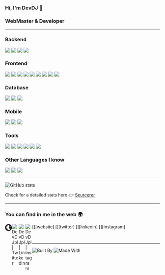 ### Hi, I'm DevDJ 👋
### WebMaster & Developer


---

<div>

### Backend

<img src="https://img.shields.io/badge/-php-0079fe?style=flat&logo=PHP&logoColor=white">
<img src="https://img.shields.io/badge/-Node.js-3C873A?style=flat&logo=Node.js&logoColor=white">
<img src="https://img.shields.io/badge/-Express.js-787878?style=flat&logo=Express.js&logoColor=white">
<img src="https://img.shields.io/badge/-Progressive Web Apps-5A0FC8?style=flat">

### Frontend

<img src="https://img.shields.io/badge/-HTML5-E34F26?style=flat&logo=html5&logoColor=white">
<img src="https://img.shields.io/badge/-CSS3-1572B6?style=flat&logo=css3&logoColor=white">
<img src="https://img.shields.io/badge/-Sass-cc6699?style=flat&logo=sass&logoColor=ffffff">
<img src="https://img.shields.io/badge/-Bootstrap-563D7C?style=flat&logo=bootstrap&logoColor=white">
<img src="https://img.shields.io/badge/-JavaScript-eed718?style=flat&logo=javascript&logoColor=ffffff">
<img src="https://img.shields.io/badge/-React-000000?style=flat&logo=React&logoColor=00c8ff">
<img src="https://img.shields.io/badge/-Next.js-000000?style=flat&logo=Next.js&logoColor=ffffff">
<img src="https://img.shields.io/badge/-Nuxt-171719?style=flat&logo=Nuxt.js&logoColor=01db82">
<img src="https://img.shields.io/badge/-Vue-333333?style=flat&logo=Vue.js">

### Database

<img src="https://img.shields.io/badge/-MySQL-F29111?style=flat&logo=mysql&logoColor=FFFFFF">
<img src="https://img.shields.io/badge/-MongoDB-4DB33D?style=flat&logo=mongodb&logoColor=FFFFFF">
<img src="https://img.shields.io/badge/-Firebase-FFA611?style=flat&logo=firebase&logoColor=FFFFFF">

### Mobile

<img src="https://img.shields.io/badge/-Android-32de84.svg?logo=Android&logoColor=white">
<img src="https://img.shields.io/badge/-iOS-black.svg">
<img src="https://img.shields.io/badge/Flutter-02569B?logo=flutter&logoColor=white">
  
### Tools

<img src="https://img.shields.io/badge/-Git-F1502F?style=flat&logo=git&logoColor=FFFFFF">
<img src="https://img.shields.io/badge/-Github-000000?style=flat&logo=github&logoColor=FFFFFF">
<img src="https://img.shields.io/badge/-VS%20Code-007ACC?style=flat&logo=visual%20studio%20code&logoColor=white">
<img src="https://img.shields.io/badge/-Atom-a7dc96?style=flat&logo=atom&logoColor=white">
<img src="https://img.shields.io/badge/-Google%20Cloud%20Platform-4285F4?style=flat&logo=google%20cloud&logoColor=white">
<img src="https://img.shields.io/badge/-Cloudflare-F38020?style=flat&logo=Cloudflare&logoColor=white">

### Other Languages I know
<img src="http://img.shields.io/badge/-Java-F89820?style=flat&logo=java&logoColor=white"> <img src="https://img.shields.io/badge/-C%20&%20C++-659ad2?style=flat&logo=c%2B%2B&logoColor=ffffff"> <img src="https://img.shields.io/badge/-Python-black?style=flat&logo=python&logoColor=white"> 

</div>  

---


![GitHub stats](https://github-readme-stats.vercel.app/api?username=DevDJpl&show_icons=true&hide_border=true)

Check for a detailed stats here :point_right: [Sourcerer](https://sourcerer.io/DevDJpl)

---


### You can find in me in the web 🌍
[<img align="left" alt="DevDJpl" width="22px" src="https://raw.githubusercontent.com/iconic/open-iconic/master/svg/globe.svg" />][website]
[<img align="left" alt="DevDJpl | Twitter" width="22px" src="https://cdn.jsdelivr.net/npm/simple-icons@v3/icons/twitter.svg" />][twitter]
[<img align="left" alt="DevDJpl | LinkedIn" width="22px" src="https://cdn.jsdelivr.net/npm/simple-icons@v3/icons/linkedin.svg" />][linkedin]
[<img align="left" alt="DevDJpl | Instagram" width="22px" src="https://cdn.jsdelivr.net/npm/simple-icons@v3/icons/instagram.svg" />][instagram]

<br/>


---

![Built By](https://img.shields.io/badge/Built%20by-Developers%20</>-e36d25)
![Made With](https://img.shields.io/badge/Made%20With-♥️-ff0000)

<!--
**DevDJpl/DevDJpl** is a ✨ _special_ ✨ repository because its `README.md` (this file) appears on your GitHub profile.

Here are some ideas to get you started:

- 🔭 I’m currently working on ...
- 🌱 I’m currently learning ...
- 👯 I’m looking to collaborate on ...
- 🤔 I’m looking for help with ...
- 💬 Ask me about ...
- 📫 How to reach me: ...
- 😄 Pronouns: ...
- ⚡ Fun fact: ...
-->
